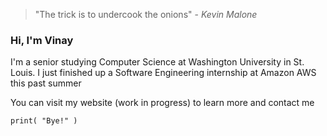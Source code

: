 > "The trick is to undercook the onions" - _Kevin Malone_

### Hi, I'm Vinay

I'm a senior studying Computer Science at Washington University in St. Louis. I just finished up a Software Engineering internship at Amazon AWS this past summer

You can visit my website (work in progress) to learn more and contact me

`print( "Bye!" )`
